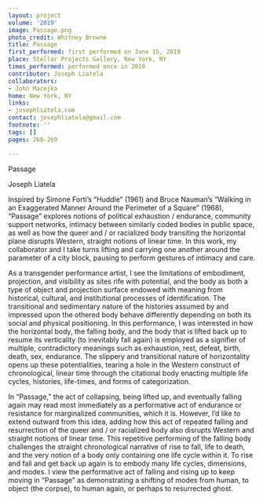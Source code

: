 ```yaml
---
layout: project
volume: '2019'
image: Passage.png
photo_credit: Whitney Browne
title: Passage
first_performed: first performed on June 15, 2019
place: Stellar Projects Gallery, New York, NY
times_performed: performed once in 2019
contributor: Joseph Liatela
collaborators:
- John Macejka
home: New York, NY
links:
- josephliatela.com
contact: josephliatela@gmail.com
footnote: ''
tags: []
pages: 268-269

---
```


Passage

Joseph Liatela

Inspired by Simone Forti’s “Huddle” (1961) and Bruce Nauman’s “Walking in an Exaggerated Manner Around the Perimeter of a Square” (1968), “Passage” explores notions of political exhaustion / endurance, community support networks, intimacy between similarly coded bodies in public space, as well as how the queer and / or racialized body transiting the horizontal plane disrupts Western, straight notions of linear time. In this work, my collaborator and I take turns lifting and carrying one another around the parameter of a city block, pausing to perform gestures of intimacy and care.

As a transgender performance artist, I see the limitations of embodiment, projection, and visibility as sites rife with potential, and the body as both a type of object and projection surface endowed with meaning from historical, cultural, and institutional processes of identification. The transitional and sedimentary nature of the histories assumed by and impressed upon the othered body behave differently depending on both its social and physical positioning. In this performance, I was interested in how the horizontal body, the falling body, and the body that is lifted back up to resume its verticality (to inevitably fall again) is employed as a signifier of multiple, contradictory meanings such as exhaustion, rest, defeat, birth, death, sex, endurance. The slippery and transitional nature of horizontality opens up these potentialities, tearing a hole in the Western construct of chronological, linear time through the citational body enacting multiple life cycles, histories, life-times, and forms of categorization.

In “Passage,” the act of collapsing, being lifted up, and eventually falling again may read most immediately as a performative act of endurance or resistance for marginalized communities, which it is. However, I’d like to extend outward from this idea, adding how this act of repeated falling and resurrection of the queer and / or racialized body also disrupts Western and straight notions of linear time. This repetitive performing of the falling body challenges the straight chronological narrative of rise to fall, life to death, and the very notion of a body only containing one life cycle within it. To rise and fall and get back up again is to embody many life cycles, dimensions, and modes. I view the performative act of falling and rising up to keep moving in “Passage” as demonstrating a shifting of modes from human, to object (the corpse), to human again, or perhaps to resurrected ghost.
